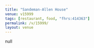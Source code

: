 ```yaml
---
title: "Sandeman-Allen House"
venue: v15999
tags: [restaurant, food, "fhrs:414363"]
permalink: /v/15999/
layout: venue
---
```

null
